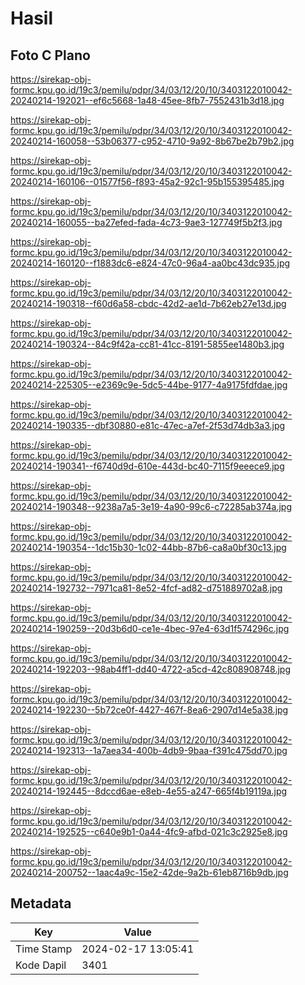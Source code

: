 # Hasil

## Foto C Plano

https://sirekap-obj-formc.kpu.go.id/19c3/pemilu/pdpr/34/03/12/20/10/3403122010042-20240214-192021--ef6c5668-1a48-45ee-8fb7-7552431b3d18.jpg

https://sirekap-obj-formc.kpu.go.id/19c3/pemilu/pdpr/34/03/12/20/10/3403122010042-20240214-160058--53b06377-c952-4710-9a92-8b67be2b79b2.jpg

https://sirekap-obj-formc.kpu.go.id/19c3/pemilu/pdpr/34/03/12/20/10/3403122010042-20240214-160106--01577f56-f893-45a2-92c1-95b155395485.jpg

https://sirekap-obj-formc.kpu.go.id/19c3/pemilu/pdpr/34/03/12/20/10/3403122010042-20240214-160055--ba27efed-fada-4c73-9ae3-127749f5b2f3.jpg

https://sirekap-obj-formc.kpu.go.id/19c3/pemilu/pdpr/34/03/12/20/10/3403122010042-20240214-160120--f1883dc6-e824-47c0-96a4-aa0bc43dc935.jpg

https://sirekap-obj-formc.kpu.go.id/19c3/pemilu/pdpr/34/03/12/20/10/3403122010042-20240214-190318--f60d6a58-cbdc-42d2-ae1d-7b62eb27e13d.jpg

https://sirekap-obj-formc.kpu.go.id/19c3/pemilu/pdpr/34/03/12/20/10/3403122010042-20240214-190324--84c9f42a-cc81-41cc-8191-5855ee1480b3.jpg

https://sirekap-obj-formc.kpu.go.id/19c3/pemilu/pdpr/34/03/12/20/10/3403122010042-20240214-225305--e2369c9e-5dc5-44be-9177-4a9175fdfdae.jpg

https://sirekap-obj-formc.kpu.go.id/19c3/pemilu/pdpr/34/03/12/20/10/3403122010042-20240214-190335--dbf30880-e81c-47ec-a7ef-2f53d74db3a3.jpg

https://sirekap-obj-formc.kpu.go.id/19c3/pemilu/pdpr/34/03/12/20/10/3403122010042-20240214-190341--f6740d9d-610e-443d-bc40-7115f9eeece9.jpg

https://sirekap-obj-formc.kpu.go.id/19c3/pemilu/pdpr/34/03/12/20/10/3403122010042-20240214-190348--9238a7a5-3e19-4a90-99c6-c72285ab374a.jpg

https://sirekap-obj-formc.kpu.go.id/19c3/pemilu/pdpr/34/03/12/20/10/3403122010042-20240214-190354--1dc15b30-1c02-44bb-87b6-ca8a0bf30c13.jpg

https://sirekap-obj-formc.kpu.go.id/19c3/pemilu/pdpr/34/03/12/20/10/3403122010042-20240214-192732--7971ca81-8e52-4fcf-ad82-d751889702a8.jpg

https://sirekap-obj-formc.kpu.go.id/19c3/pemilu/pdpr/34/03/12/20/10/3403122010042-20240214-190259--20d3b6d0-ce1e-4bec-97e4-63d1f574296c.jpg

https://sirekap-obj-formc.kpu.go.id/19c3/pemilu/pdpr/34/03/12/20/10/3403122010042-20240214-192203--98ab4ff1-dd40-4722-a5cd-42c808908748.jpg

https://sirekap-obj-formc.kpu.go.id/19c3/pemilu/pdpr/34/03/12/20/10/3403122010042-20240214-192230--5b72ce0f-4427-467f-8ea6-2907d14e5a38.jpg

https://sirekap-obj-formc.kpu.go.id/19c3/pemilu/pdpr/34/03/12/20/10/3403122010042-20240214-192313--1a7aea34-400b-4db9-9baa-f391c475dd70.jpg

https://sirekap-obj-formc.kpu.go.id/19c3/pemilu/pdpr/34/03/12/20/10/3403122010042-20240214-192445--8dccd6ae-e8eb-4e55-a247-665f4b19119a.jpg

https://sirekap-obj-formc.kpu.go.id/19c3/pemilu/pdpr/34/03/12/20/10/3403122010042-20240214-192525--c640e9b1-0a44-4fc9-afbd-021c3c2925e8.jpg

https://sirekap-obj-formc.kpu.go.id/19c3/pemilu/pdpr/34/03/12/20/10/3403122010042-20240214-200752--1aac4a9c-15e2-42de-9a2b-61eb8716b9db.jpg


## Metadata

| Key        | Value               |
| ---------- | ------------------- |
| Time Stamp | 2024-02-17 13:05:41 |
| Kode Dapil | 3401                |



